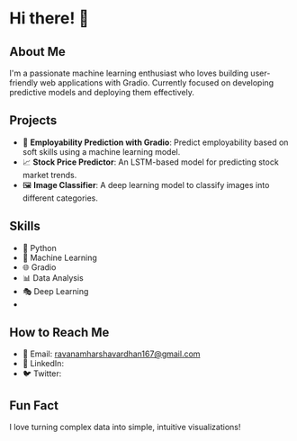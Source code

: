 # Hi there! 👋

## About Me
I'm a passionate machine learning enthusiast who loves building user-friendly web applications with Gradio. Currently focused on developing predictive models and deploying them effectively.

## Projects
- 🚀 **Employability Prediction with Gradio**: Predict employability based on soft skills using a machine learning model.
- 📈 **Stock Price Predictor**: An LSTM-based model for predicting stock market trends.
- 🖼️ **Image Classifier**: A deep learning model to classify images into different categories.

## Skills
- 🐍 Python
- 🔧 Machine Learning
- 🌐 Gradio
- 📊 Data Analysis
- 🎭 Deep Learning
- 

## How to Reach Me
- 📧 Email: ravanamharshavardhan167@gmail.com
- 💼 LinkedIn:
- 🐦 Twitter:

## Fun Fact
I love turning complex data into simple, intuitive visualizations!

